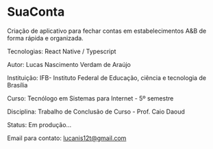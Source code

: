 # SuaConta
Criação de aplicativo para fechar contas em estabelecimentos A&amp;B de forma rápida e organizada.

Tecnologias: React Native / Typescript

Autor: Lucas Nascimento Verdam de Araújo

Instituição: IFB- Instituto Federal de Educação, ciência e tecnologia de Brasília

Curso: Tecnólogo em Sistemas para Internet - 5º semestre

Disciplina: Trabalho de Conclusão de Curso - Prof. Caio Daoud

Status: Em produção...

Email para contato: lucanis12t@gmail.com
